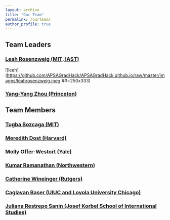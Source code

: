 ```yaml
---
layout: archive
title: "Our Team"
permalink: /ourteam/
author_profile: true
---
```


## Team Leaders
### [Leah Rosenzweig (MIT, IAST)](https://www.leahrrosenzweig.com)
![leah](https://github.com/APSAGradHack/APSAGradHack.github.io/raw/master/images/leahrosenzweig.jpeg
##=250x333)
### [Yang-Yang Zhou (Princeton)](https://www.yangyangzhou.com)

## Team Members
### [Tugba Bozcaga (MIT)](https://www.tugbabozcaga.com)
### [Meredith Dost (Harvard)](mailto:mgdost@g.harvard.edu)
### [Molly Offer-Westort (Yale)](https://mollyow.github.io)
### [Kumar Ramanathan (Northwestern)](https://www.kumarramanathan.com)
### [Catherine Wineinger (Rutgers)](https://www.catherinewineinger.com)
### [Caglayan Baser (UIUC and Loyola University Chicago)](https://www.caglayanbaser.com)
### [Juliana Restrepo Sanin (Josef Korbel School of International Studies)](https://www.jrestreposanin.com)

[www.leahrrosenzweig.com]: www.leahrrosenzweig.com
[www.yangyangzhou.com]: www.yangyangzhou.com
[www.tugbabozcaga.com]: www.tugbabozcaga.com
[mgdost@g.harvard.edu]: mgdost@g.harvard.edu
[mollyow.github.io]: mollyow.github.io
[www.kumarramanathan.com]: www.kumarramanathan.com
[www.catherinewineinger.com]: www.catherinewineinger.com
[www.caglayanbaser.com]: www.caglayanbaser.com
[jrestreposanin.com]: [jrestreposanin.com]
